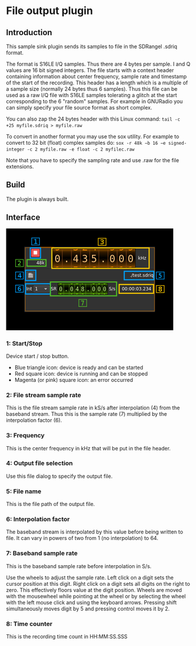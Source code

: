 <h1>File output plugin</h1>

<h2>Introduction</h2>

This sample sink plugin sends its samples to file in the SDRangel .sdriq format.

The format is S16LE I/Q samples. Thus there are 4 bytes per sample. I and Q values are 16 bit signed integers. The file starts with a context header containing information about center frequency, sample rate and timestamp of the start of the recording. This header has a length which is a multiple of a sample size (normally 24 bytes thus 6 samples). Thus this file can be used as a raw I/Q file with S16LE samples tolerating a glitch at the start corresponding to the 6 "random" samples. For example in GNURadio you can simply specify your file source format as short complex.

You can also zap the 24 bytes header with this Linux command: `tail -c +25 myfile.sdriq > myfile.raw`

To convert in another format you may use the sox utility. For example to convert to 32 bit (float) complex samples do: `sox -r 48k −b 16 −e signed-integer -c 2 myfile.raw -e float -c 2 myfilec.raw`

Note that you have to specify the sampling rate and use .raw for the file extensions.

<h2>Build</h2>

The plugin is always built.

<h2>Interface</h2>

![File output plugin GUI](../../../doc/img/FileOutput_plugin.png)

<h3>1: Start/Stop</h3>

Device start / stop button.

  - Blue triangle icon: device is ready and can be started
  - Red square icon: device is running and can be stopped
  - Magenta (or pink) square icon: an error occurred

<h3>2: File stream sample rate</h3>

This is the file stream sample rate in kS/s after interpolation (4) from the baseband stream. Thus this is the sample rate (7) multiplied by the interpolation factor (6).

<h3>3: Frequency</h3>

This is the center frequency in kHz that will be put in the file header.

<h3>4: Output file selection</h3>

Use this file dialog to specify the output file.

<h3>5: File name</h3>

This is the file path of the output file.

<h3>6: Interpolation factor</h3>

The baseband stream is interpolated by this value before being written to file. It can vary in powers of two from 1 (no interpolation) to 64.

<h3>7: Baseband sample rate</h3>

This is the baseband sample rate before interpolation in S/s.

Use the wheels to adjust the sample rate. Left click on a digit sets the cursor position at this digit. Right click on a digit sets all digits on the right to zero. This effectively floors value at the digit position. Wheels are moved with the mousewheel while pointing at the wheel or by selecting the wheel with the left mouse click and using the keyboard arrows. Pressing shift simultaneously moves digit by 5 and pressing control moves it by 2.

<h3>8: Time counter</h3>

This is the recording time count in HH:MM:SS.SSS

